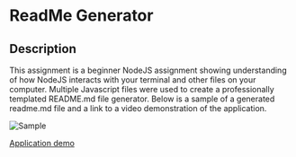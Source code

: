 # ReadMe Generator

## Description
This assignment is a beginner NodeJS assignment showing understanding of how NodeJS interacts with your terminal and other files on your computer. Multiple Javascript files were used to create a professionally templated README.md file generator. Below is a sample of a generated readme.md file and a link to a video demonstration of the application.

![Sample](https://github.com/dmtweedy/readme-generator/assets/135908704/de1ecb8c-0b78-4018-9645-14d7ac581e60)

[Application demo](https://github.com/dmtweedy/readme-generator/assets/135908704/35b38cb9-c2f1-434d-964a-cfeb70d69a9e)
